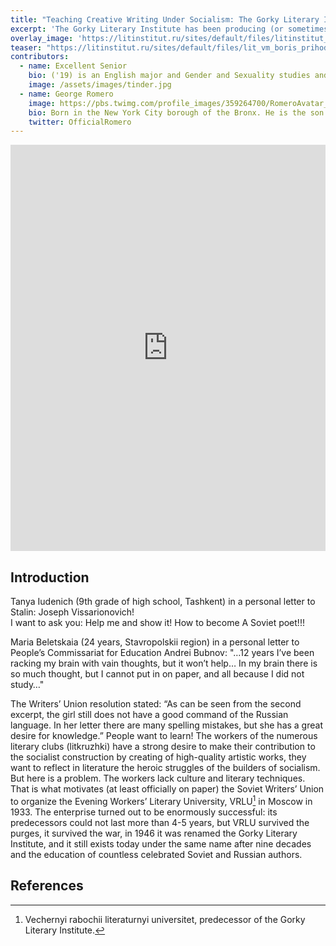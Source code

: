 ```yaml
---
title: "Teaching Creative Writing Under Socialism: The Gorky Literary Institute"
excerpt: 'The Gorky Literary Institute has been producing (or sometimes failing to produce) socialist writers since 1933. What conditions made the emergence of this institution possible and necessary?.'
overlay_image: 'https://litinstitut.ru/sites/default/files/litinstitut_old_zzz.jpg'
teaser: "https://litinstitut.ru/sites/default/files/lit_vm_boris_prihodko.jpg"
contributors:
  - name: Excellent Senior
    bio: ('19) is an English major and Gender and Sexuality studies and Peace and Conflict studies dual-minor. She is interested continuing counter-hegemonic work in the non-profit sector next year, specifically working in the Pittsburgh Queer Equality Center.
    image: /assets/images/tinder.jpg
  - name: George Romero
    image: https://pbs.twimg.com/profile_images/359264700/RomeroAvatar_400x400.jpg
    bio: Born in the New York City borough of the Bronx. He is the son of Ann (Dvorsky) and George Romero, a commercial artist. His mother was Lithuanian and his father moved from Spain to Cuba as a child.
    twitter: OfficialRomero
---
```



<iframe src='https://cdn.knightlab.com/libs/timeline3/latest/embed/index.html?source=1HFXQmxapiv9F6_YU_bghm5WarBMwSapxOnubgocHgrI&font=Default&lang=en&initial_zoom=2&height=650' width='100%' height='650' webkitallowfullscreen mozallowfullscreen allowfullscreen frameborder='0'></iframe>


## Introduction

Tanya Iudenich (9th grade of high school, Tashkent) in a personal letter to Stalin:
      Joseph Vissarionovich!  
      I want to ask you:
      Help me and show it!
      How to become 
      A Soviet poet!!!
      
Maria Beletskaia (24 years, Stavropolskii region) in a personal letter to People’s Commissariat for Education Andrei Bubnov:
"…12 years I’ve been racking my brain with vain thoughts, but it won’t help… In my brain there is so much thought, but I cannot put in on paper, and all because I did not study…"

The Writers’ Union resolution stated: “As can be seen from the second excerpt, the girl still does not have a good command of the Russian language. In her letter there are many spelling mistakes, but she has a great desire for knowledge.” People want to learn! The workers of the numerous literary clubs (litkruzhki) have a strong desire to make their contribution to the socialist construction by creating of high-quality artistic works, they want to reflect in literature the heroic struggles of the builders of socialism. But here is a problem. The workers lack culture and literary techniques. That is what motivates (at least officially on paper) the Soviet Writers’ Union to organize the Evening Workers’ Literary University, VRLU[^1] in Moscow in 1933. The enterprise turned out to be enormously successful: its predecessors could not last more than 4-5 years, but VRLU survived the purges, it survived the war, in 1946 it was renamed the Gorky Literary Institute, and it still exists today under the same name after nine decades and the education of countless celebrated Soviet and Russian authors.


## References

[^1]: Vechernyi rabochii literaturnyi universitet, predecessor of the Gorky Literary Institute.
